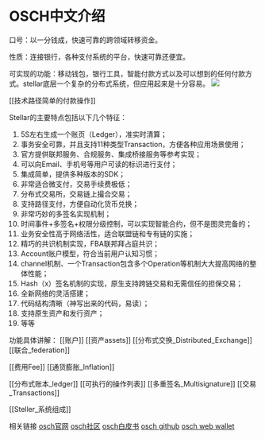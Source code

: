 # OSCH中文介绍
口号：以一分钱成，快速可靠的跨领域转移资金。

性质：连接银行，各种支付系统的平台，快速可靠还便宜。

可实现的功能：移动钱包，银行工具，智能付款方式以及可以想到的任何付款方式。stellar底层一个复杂的分布式系统，但应用起来是十分容易。
![](1.jpg)

[[技术路径简单的付款操作]]

Stellar的主要特点包括以下几个特征：
1. 5S左右生成一个账页（Ledger），准实时清算；
2. 事务安全可靠，并且支持11种类型Transaction，方便各种应用场景使用；
3. 官方提供联邦服务、合规服务、集成桥接服务等参考实现；
4. 可以向Email、手机号等用户可读的标识进行支付；
5. 集成简单，提供多种版本的SDK；
6. 非常适合微支付，交易手续费极低；
7. 分布式交易所，交易链上撮合交易；
8. 支持路径支付，方便自动化货币兑换；
9. 非常巧妙的多签名实现机制；
10. 时间事件+多签名+权限分级控制，可以实现智能合约，但不是图灵完备的；
11. 业务安全性高于网络活性，适合联盟链和专有链的实施；
12. 精巧的共识机制实现，FBA联邦拜占庭共识；
13. Account账户模型，符合当前用户认知习惯；
14. channel机制、一个Transaction包含多个Operation等机制大大提高网络的整体性能；
15. Hash（x）签名机制的实现，原生支持跨链交易和无需信任的担保交易；
16. 全新网络的灵活搭建；
17. 代码结构清晰（神写出来的代码，易读）；
18. 支持原生资产和发行资产；
19. 等等

功能具体讲解：
[[账户]]
[[资产assets]]
[[分布式交换_Distributed_Exchange]]
[[联合_federation]]

[[费用Fee]]
[[通货膨胀_Inflation]]

[[分布式账本_ledger]]
[[可执行的操作列表]]
[[多重签名_Multisignature]]
[[交易_Transactions]]

[[Steller_系统组成]]

相关链接
[osch官网](http://www.oschain.io/)
[osch社区](http://www.myoschain.com/)
[osch白皮书](http://www.oschain.io/static1/OSCHWhitepaper.pdf)
[osch github](https://github.com/OSCHFoundation/osch-core)
[osch web wallet](http://webwallet.myoschain.com/#/created)

